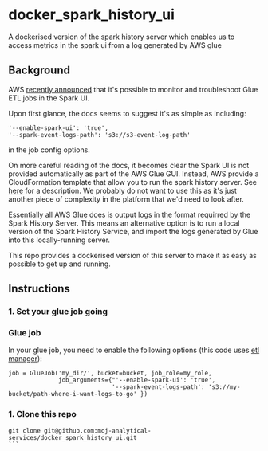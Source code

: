 # docker_spark_history_ui
A dockerised version of the spark history server which enables us to access metrics in the spark ui from a log generated by AWS glue


## Background

AWS [recently announced](https://aws.amazon.com/about-aws/whats-new/2019/09/aws-glue-now-provides-apache-spark-ui-to-monitor-and-troubleshoot-glue-etl-jobs/) that it's possible to monitor and troubleshoot Glue ETL jobs in the Spark UI.

Upon first glance, the docs seems to suggest it's as simple as including:

```
'--enable-spark-ui': 'true',
'--spark-event-logs-path': 's3://s3-event-log-path'
```

in the job config options.

On more careful reading of the docs, it becomes clear  the Spark UI is not provided automatically as part of the AWS Glue GUI.  Instead, AWS provide a CloudFormation template that allow you to run the spark history server.  See [here](https://docs.aws.amazon.com/glue/latest/dg/monitor-spark-ui.html) for a description.  We probably do not want to use this as it's just another piece of complexity in the platform that we'd need to look after.

Essentially all AWS Glue does is output logs in the format requirred by the Spark History Server.  This means an alternative option is to run a local version of the Spark History Service, and import the logs generated by Glue into this locally-running server.

This repo provides a dockerised version of this server to make it as easy as possible to get up and running.

## Instructions 

### 1. Set your glue job going 

### Glue job

In your glue job, you need to enable the following options (this code uses [etl manager](https://github.com/moj-analytical-services/etl_manager)):
```
job = GlueJob('my_dir/', bucket=bucket, job_role=my_role,
              job_arguments={"'--enable-spark-ui': 'true',
                             '--spark-event-logs-path': 's3://my-bucket/path-where-i-want-logs-to-go' })
```


### 1. Clone this repo
````
git clone git@github.com:moj-analytical-services/docker_spark_history_ui.git
```


